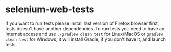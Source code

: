 # selenium-web-tests

If you want to run tests please install last version of Firefox browser first, tests doesn't have another dependencies.
To run tests you need to have an Internet access and use ```./gradlew clean test``` for Linux/MacOS or ```gradlew clean test``` for Windows, it will install Gradle, if you don't have it, and launch tests.

